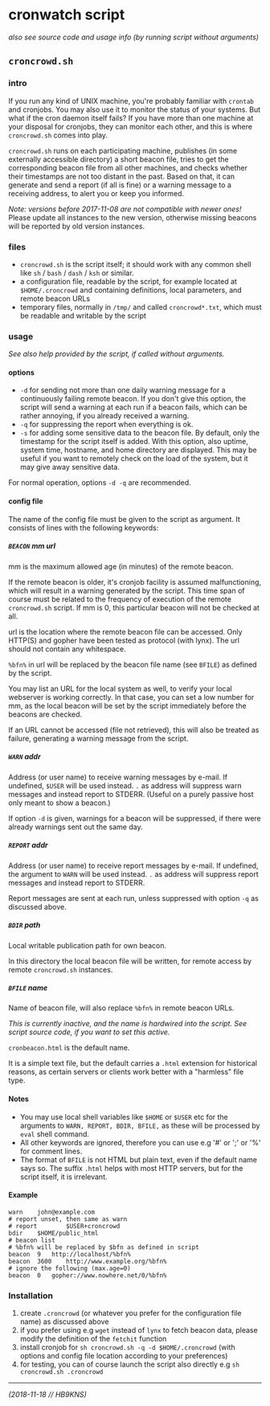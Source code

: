 # cronwatch script

_also see source code and usage info (by running script without arguments)_

## `croncrowd.sh`

### intro

If you run any kind of UNIX machine, you're probably familiar with
`crontab` and cronjobs. You may also use it to monitor the status of
your systems. But what if the cron daemon itself fails?
If you have more than one machine at your disposal for cronjobs,
they can monitor each other,
and this is where `croncrowd.sh` comes into play. 

`croncrowd.sh` runs on each participating machine, publishes (in
some externally accessible directory) a short beacon file,
tries to get the corresponding beacon file from all other
machines, and checks whether their timestamps are not too distant
in the past.  Based on that, it can generate and send a report (if
all is fine) or a warning message to a receiving address, to alert
you or keep you informed.

*Note: versions before 2017-11-08 are not compatible with newer ones!*
Please update all instances to the new version, otherwise missing
beacons will be reported by old version instances.

### files

- `croncrowd.sh` is the script itself; it should work with any common shell
  like `sh` / `bash` / `dash` / `ksh` or similar.
- a configuration file, readable by the script, for example
  located at `$HOME/.croncrowd` and containing
  definitions, local parameters, and remote beacon URLs
- temporary files, normally in `/tmp/` and called `croncrowd*.txt`,
  which must be readable and writable by the script

### usage

_See also help provided by the script, if called without arguments._

#### options

- `-d` for sending not more than one daily warning message for a
  continuously failing remote beacon. If you don't give this option,
  the script will send a warning at each run if a beacon fails, which
  can be rather annoying, if you already received a warning.
- `-q` for suppressing the report when everything is ok.
- `-s` for adding some sensitive data to the beacon file. By default,
  only the timestamp for the script itself is added. With this option,
  also uptime, system time, hostname, and home directory are displayed.
  This may be useful if you want to remotely check on the load of the
  system, but it may give away sensitive data.

For normal operation, options `-d -q` are recommended.

#### config file

The name of the config file must be given to the script as argument.
It consists of lines with the following keywords:

##### `BEACON` mm url

mm is the maximum allowed age (in minutes) of the remote beacon.

If the remote beacon is older, it's cronjob facility is assumed
malfunctioning, which will result in a warning generated by the script.
This time span of course must be related to the frequency of execution
of the remote `croncrowd.sh` script.
If mm is 0, this particular beacon will not be checked at all.

url is the location where the remote beacon file can be accessed.
Only HTTP(S) and gopher have been tested as protocol (with lynx).
The url should not contain any whitespace.

`%bfn%` in url will be replaced by the beacon file name (see `BFILE`)
as defined by the script.

You may list an URL for the local system as well, to verify
your local webserver is working correctly. In that case, you can
set a low number for mm, as the local beacon will be set by the script
immediately before the beacons are checked.

If an URL cannot be accessed (file not retrieved), this will also
be treated as failure, generating a warning message from the script.

##### `WARN` addr

Address (or user name) to receive warning messages by e-mail.
If undefined, `$USER` will be used instead.
`.` as address will suppress warn messages and instead report to STDERR.
(Useful on a purely passive host only meant to show a beacon.)

If option `-d` is given, warnings for a beacon will be suppressed,
if there were already warnings sent out the same day.

##### `REPORT` addr

Address (or user name) to receive report messages by e-mail.
If undefined, the argument to `WARN` will be used instead.
`.` as address will suppress report messages and instead report to STDERR.

Report messages are sent at each run, unless suppressed with option `-q`
as discussed above.

##### `BDIR` path

Local writable publication path for own beacon.

In this directory the local beacon file will be written,
for remote access by remote `croncrowd.sh` instances.

##### `BFILE` name

Name of beacon file, will also replace `%bfn%` in remote beacon URLs.

_This is currently inactive, and the name is hardwired into the script._
_See script source code, if you want to set this active._

`cronbeacon.html` is the default name.

It is a simple text file, but the default carries a `.html` extension
for historical reasons, as certain servers or clients work better with a
"harmless" file type.

#### Notes

- You may use local shell variables like `$HOME` or `$USER` etc
  for the arguments to `WARN, REPORT, BDIR, BFILE,`
  as these will be processed by `eval` shell command.
- All other keywords are ignored, therefore you can use e.g '#' or ';' or '%' for comment lines.
- The format of `BFILE` is not HTML but plain text, even if the default
  name says so. The suffix `.html` helps with most HTTP servers,
  but for the script itself, it is irrelevant.

#### Example

	warn    john@example.com
	# report unset, then same as warn
	# report        $USER+croncrowd
	bdir    $HOME/public_html
	# beacon list
	# %bfn% will be replaced by $bfn as defined in script
	beacon	9	http://localhost/%bfn%
	beacon	3600	http://www.example.org/%bfn%
	# ignore the following (max.age=0)
	beacon	0	gopher://www.nowhere.net/0/%bfn%

### Installation

1. create `.croncrowd` (or whatever you prefer for the configuration file name) as discussed above
2. if you prefer using e.g `wget` instead of `lynx` to fetch beacon data, please modify the definition of the `fetchit` function
3. install cronjob for `sh croncrowd.sh -q -d $HOME/.croncrowd`
   (with options and config file location according to your preferences)
4. for testing, you can of course launch the script also directly e.g `sh croncrowd.sh .croncrowd`

---

_(2018-11-18 // HB9KNS)_
